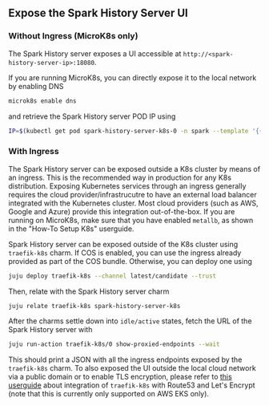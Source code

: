 ## Expose the Spark History Server UI

### Without Ingress (MicroK8s only)

The Spark History server exposes a UI accessible at ```http://<spark-history-server-ip>:18080```. 

If you are running MicroK8s, you can directly expose it to the local network by enabling DNS

```bash
microk8s enable dns
```

and retrieve the Spark History server POD IP using

```bash
IP=$(kubectl get pod spark-history-server-k8s-0 -n spark --template '{{.status.podIP}}')
```

### With Ingress

The Spark History server can be exposed outside a K8s cluster by means of an ingress. This is the recommended way in production for any K8s distribution. Exposing Kubernetes services through an ingress generally requires the cloud provider/infrastrucutre to have an external load balancer integrated with the Kubernetes cluster. Most cloud providers (such as AWS, Google and Azure) provide this integration out-of-the-box. If you are running on MicroK8s, make sure that you have enabled `metallb`, as shown in the "How-To Setup K8s" userguide. 

Spark History server can be exposed outside of the K8s cluster using `traefik-k8s` charm. 
If COS is enabled, you can use the ingress already provided as part of the COS bundle. Otherwise, you can deploy one using 

```bash
juju deploy traefik-k8s --channel latest/candidate --trust
```

Then, relate with the Spark History server charm

```bash
juju relate traefik-k8s spark-history-server-k8s
```

After the charms settle down into `idle/active` states, fetch the URL of the Spark History server with 

```bash
juju run-action traefik-k8s/0 show-proxied-endpoints --wait
```

This should print a JSON with all the ingress endpoints exposed by the `traefik-k8s` charm. To also exposed the UI outside the local cloud network via a public domain or to enable TLS encryption, please refer to [this userguide](https://discourse.charmhub.io/t/lets-encrypt-certificates-in-the-juju-ecosystem/8704) about integration of `traefik-k8s` with Route53 and Let's Encrypt (note that this is currently only supported on AWS EKS only).